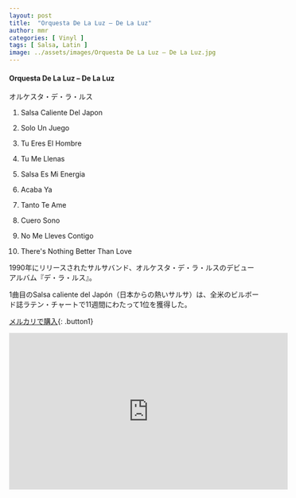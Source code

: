 ```yaml
---
layout: post
title:  "Orquesta De La Luz – De La Luz"
author: mmr
categories: [ Vinyl ]
tags: [ Salsa, Latin ]
image: ../assets/images/Orquesta De La Luz – De La Luz.jpg
---
```


#### Orquesta De La Luz – De La Luz

オルケスタ・デ・ラ・ルス

1. Salsa Caliente Del Japon

2. Solo Un Juego

3. Tu Eres El Hombre

4. Tu Me Llenas

5. Salsa Es Mi Energia

6. Acaba Ya

7. Tanto Te Ame

8. Cuero Sono

9. No Me Lleves Contigo

10. There's Nothing Better Than Love

1990年にリリースされたサルサバンド、オルケスタ・デ・ラ・ルスのデビューアルバム『デ・ラ・ルス』。

1曲目のSalsa caliente del Japón（日本からの熱いサルサ）は、全米のビルボード誌ラテン・チャートで11週間にわたって1位を獲得した。


[メルカリで購入](https://jp.mercari.com/item/m99958650751?afid=6142608987){: .button1}

<iframe width="560" height="315" src="https://www.youtube.com/embed/gXdBszUca9o?si=RnCcmmMUHsoz-jSV" title="YouTube video player" frameborder="0" allow="accelerometer; autoplay; clipboard-write; encrypted-media; gyroscope; picture-in-picture; web-share" referrerpolicy="strict-origin-when-cross-origin" allowfullscreen></iframe>